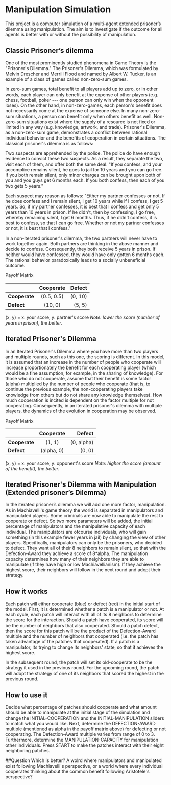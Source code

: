 # Manipulation Simulation

This project is a computer simulation of a multi-agent extended prisoner’s dilemma using manipulation. The aim is to investigate if the outcome for all agents is better with or without the possibility of manipulation. 

## Classic Prisoner’s dilemma

One of the most prominently studied phenomena in Game Theory is the "Prisoner's Dilemma." The Prisoner's Dilemma, which was formulated by Melvin Drescher and Merrill Flood and named by Albert W. Tucker, is an example of a class of games called non-zero-sum games.

In zero-sum games, total benefit to all players add up to zero, or in other words, each player can only benefit at the expense of other players (e.g. chess, football, poker --- one person can only win when the opponent loses). On the other hand, in non-zero-games, each person's benefit does not necessarily come at the expense of someone else. In many non-zero-sum situations, a person can benefit only when others benefit as well. Non-zero-sum situations exist where the supply of a resource is not fixed or limited in any way (e.g. knowledge, artwork, and trade). Prisoner's Dilemma, as a non-zero-sum game, demonstrates a conflict between rational individual behavior and the benefits of cooperation in certain situations. The classical prisoner's dilemma is as follows:

Two suspects are apprehended by the police. The police do have enough evidence to convict these two suspects. As a result, they separate the two, visit each of them, and offer both the same deal: "If you confess, and your accomplice remains silent, he goes to jail for 10 years and you can go free. If you both remain silent, only minor charges can be brought upon both of you and you guys get 6 months each. If you both confess, then each of you two gets 5 years."

Each suspect may reason as follows: "Either my partner confesses or not. If he does confess and I remain silent, I get 10 years while if I confess, I get 5 years. So, if my partner confesses, it is best that I confess and get only 5 years than 10 years in prison. If he didn't, then by confessing, I go free, whereby remaining silent, I get 6 months. Thus, if he didn't confess, it is best to confess, so that I can go free. Whether or not my partner confesses or not, it is best that I confess."

In a non-iterated prisoner's dilemma, the two partners will never have to work together again. Both partners are thinking in the above manner and decide to confess. Consequently, they both receive 5 years in prison. If neither would have confessed, they would have only gotten 6 months each. The rational behavior paradoxically leads to a socially unbeneficial outcome.

Payoff Matrix

|                  | **Cooperate**  | **Defect**    |
| :---             |     :---:      |          ---: |
| **Cooperate**    | (0.5, 0.5)     | (0, 10)       |
| **Defect**       | (10, 0)        |  (5, 5)       |


(x, y) = x: your score, y: partner's score
_Note: lower the score (number of years in prison), the better._


## Iterated Prisoner's Dilemma

In an Iterated Prisoner's Dilemma where you have more than two players and multiple rounds, such as this one, the scoring is different. In this model, it is assumed that an increase in the number of people who cooperate will increase proportionately the benefit for each cooperating player (which would be a fine assumption, for example, in the sharing of knowledge). For those who do not cooperate, assume that their benefit is some factor (alpha) multiplied by the number of people who cooperate (that is, to continue the previous example, the non-cooperating players take knowledge from others but do not share any knowledge themselves). How much cooperation is incited is dependent on the factor multiple for not cooperating. Consequently, in an iterated prisoner's dilemma with multiple players, the dynamics of the evolution in cooperation may be observed.

Payoff Matrix

|                  | **Cooperate**  | **Defect**    |
| :---             |     :---:      |          ---: |
| **Cooperate**    | (1, 1)         | (0, alpha)    |
| **Defect**       | (alpha, 0)     |  (0, 0)       |

(x, y) = x: your score, y: opponent's score
_Note: higher the score (amount of the benefit), the better._


## Iterated Prisoner's Dilemma with Manipulation (Extended prisoner’s Dilemma)

In the iterated prisoner’s dilemma we will add one more factor, manipulation. As in Machiavelli's game theory the world is separated in manipulators and manipulated players. Some criminals are now able to manipulate the rest to cooperate or defect. So two more parameters will be added, the initial percentage of manipulators and the manipulative capacity of each individual.
The manipulators are ofcourse individuals, who will gain something (in this example fewer years in jail) by changing the view of other players. Specifically, manipulators can only be the prisoners, who decided to defect. They want all of their 8 neighbors to remain silent, so that with the Defection-Award they achieve a score of 8*alpha. The manipulation capacity determines how many of their neighbors they are able to manipulate (if they have high or low Machiavellianism). If they achieve the highest score, their neighbors will follow in the next round and adopt their strategy.

## How it works

Each patch will either cooperate (blue) or defect (red) in the initial start of the model. First, it is determined whether a patch is a manipulator or not. At each cycle, each patch will interact with all of its 8 neighbors to determine the score for the interaction. Should a patch have cooperated, its score will be the number of neighbors that also cooperated. Should a patch defect, then the score for this patch will be the product of the Defection-Award multiple and the number of neighbors that cooperated (i.e. the patch has taken advantage of the patches that cooperated). If a patch is a manipulator, its trying to change its neighbors' state, so that it achieves the highest score.

In the subsequent round, the patch will set its old-cooperate to be the strategy it used in the previous round. For the upcoming round, the patch will adopt the strategy of one of its neighbors that scored the highest in the previous round.


## How to use it

Decide what percentage of patches should cooperate and what amount should be able to manipulate at the initial stage of the simulation and change the INITIAL-COOPERATION and the INITIAL-MANIPULATION sliders to match what you would like. Next, determine the DEFECTION-AWARD multiple (mentioned as alpha in the payoff matrix above) for defecting or not cooperating. The Defection-Award multiple varies from range of 0 to 3. Furthermore, determine the MANIPULATION-CAPACITY for manipulation other individuals. Press START to make the patches interact with their eight neighboring patches.


##Question
Which is better? A wolrd where manipulators and manipulated exist following Machiavelli's perspective, or a world where every individual cooperates thinking about the common benefit following Aristotele's perspective?

